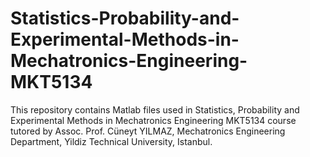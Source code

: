 # Statistics-Probability-and-Experimental-Methods-in-Mechatronics-Engineering-MKT5134
This repository contains Matlab files used in Statistics, Probability and Experimental Methods in Mechatronics Engineering MKT5134 course tutored by Assoc. Prof. Cüneyt YILMAZ, Mechatronics Engineering Department, Yildiz Technical University, Istanbul.
